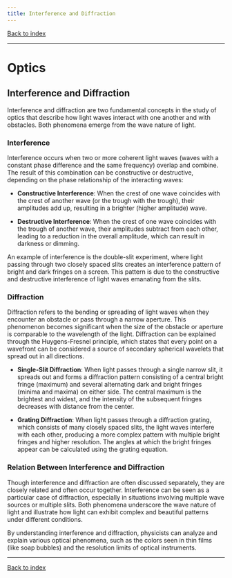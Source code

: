```yaml
---
title: Interference and Diffraction
---
```


[Back to index](index.html)

---
# Optics
## Interference and Diffraction

Interference and diffraction are two fundamental concepts in the study of optics that describe how light waves interact with one another and with obstacles. Both phenomena emerge from the wave nature of light.

### Interference

Interference occurs when two or more coherent light waves (waves with a constant phase difference and the same frequency) overlap and combine. The result of this combination can be constructive or destructive, depending on the phase relationship of the interacting waves:

- **Constructive Interference**: When the crest of one wave coincides with the crest of another wave (or the trough with the trough), their amplitudes add up, resulting in a brighter (higher amplitude) wave.
  
- **Destructive Interference**: When the crest of one wave coincides with the trough of another wave, their amplitudes subtract from each other, leading to a reduction in the overall amplitude, which can result in darkness or dimming.

An example of interference is the double-slit experiment, where light passing through two closely spaced slits creates an interference pattern of bright and dark fringes on a screen. This pattern is due to the constructive and destructive interference of light waves emanating from the slits.

### Diffraction

Diffraction refers to the bending or spreading of light waves when they encounter an obstacle or pass through a narrow aperture. This phenomenon becomes significant when the size of the obstacle or aperture is comparable to the wavelength of the light. Diffraction can be explained through the Huygens-Fresnel principle, which states that every point on a wavefront can be considered a source of secondary spherical wavelets that spread out in all directions.

- **Single-Slit Diffraction**: When light passes through a single narrow slit, it spreads out and forms a diffraction pattern consisting of a central bright fringe (maximum) and several alternating dark and bright fringes (minima and maxima) on either side. The central maximum is the brightest and widest, and the intensity of the subsequent fringes decreases with distance from the center.
  
- **Grating Diffraction**: When light passes through a diffraction grating, which consists of many closely spaced slits, the light waves interfere with each other, producing a more complex pattern with multiple bright fringes and higher resolution. The angles at which the bright fringes appear can be calculated using the grating equation.

### Relation Between Interference and Diffraction

Though interference and diffraction are often discussed separately, they are closely related and often occur together. Interference can be seen as a particular case of diffraction, especially in situations involving multiple wave sources or multiple slits. Both phenomena underscore the wave nature of light and illustrate how light can exhibit complex and beautiful patterns under different conditions.

By understanding interference and diffraction, physicists can analyze and explain various optical phenomena, such as the colors seen in thin films (like soap bubbles) and the resolution limits of optical instruments.

---
[Back to index](index.html)
